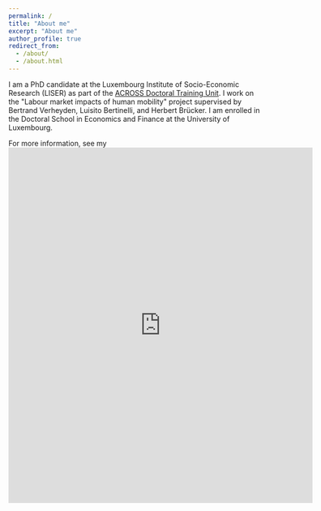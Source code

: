 ```yaml
---
permalink: /
title: "About me"
excerpt: "About me"
author_profile: true
redirect_from: 
  - /about/
  - /about.html
---
```


I am a PhD candidate at the Luxembourg Institute of Socio-Economic Research (LISER) as part of the [ACROSS Doctoral Training Unit](https://sites.google.com/view/fredericdocquier/xingb-blog/across). I work on the "Labour market impacts of human mobility" project supervised by Bertrand Verheyden, Luisito Bertinelli, and Herbert Brücker. I am enrolled in the Doctoral School in Economics and Finance at the University of Luxembourg. 

For more information, see my <embed src="https://felixstips.github.io/files/cv.pdf"  width="600" height="700" type='application/pdf'>



